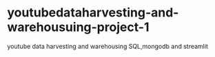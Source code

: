 # youtubedataharvesting-and-warehousuing-project-1
youtube data harvesting and warehousing SQL,mongodb and streamlit
